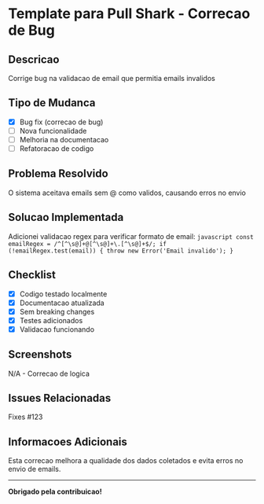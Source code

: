 ﻿# Template para Pull Shark - Correcao de Bug

## Descricao
Corrige bug na validacao de email que permitia emails invalidos

## Tipo de Mudanca
- [x] Bug fix (correcao de bug)
- [ ] Nova funcionalidade
- [ ] Melhoria na documentacao
- [ ] Refatoracao de codigo

## Problema Resolvido
O sistema aceitava emails sem @ como validos, causando erros no envio

## Solucao Implementada
Adicionei validacao regex para verificar formato de email:
`javascript
const emailRegex = /^[^\s@]+@[^\s@]+\.[^\s@]+$/;
if (!emailRegex.test(email)) {
  throw new Error('Email invalido');
}
`

## Checklist
- [x] Codigo testado localmente
- [x] Documentacao atualizada
- [x] Sem breaking changes
- [x] Testes adicionados
- [x] Validacao funcionando

## Screenshots
N/A - Correcao de logica

## Issues Relacionadas
Fixes #123

## Informacoes Adicionais
Esta correcao melhora a qualidade dos dados coletados e evita erros no envio de emails.

---

**Obrigado pela contribuicao!**
